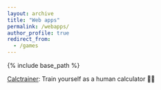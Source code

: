 ```yaml
---
layout: archive
title: "Web apps"
permalink: /webapps/
author_profile: true
redirect_from:
  - /games
---
```


{% include base_path %}

[Calctrainer](/webapps/calctrainer): Train yourself as a human calculator 🦾🤖